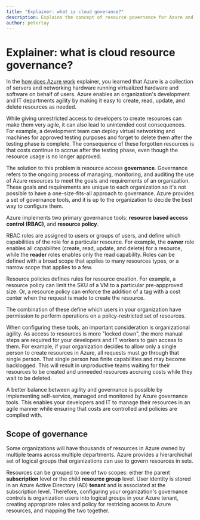```yaml
---
title: "Explainer: what is cloud goverance?"
description: Explains the concept of resource governance for Azure and cloud
author: petertay
---
```


# Explainer: what is cloud resource governance?

In the [how does Azure work](azure-explainer.md) explainer, you learned that Azure is a collection of servers and networking hardware running virtualized hardware and software on behalf of users. Azure enables an organization's development and IT departments agility by making it easy to create, read, update, and delete resources as needed.

While giving unrestricted access to developers to create resources can make them very agile, it can also lead to unintended cost consequences. For example, a development team can deploy virtual networking and machines for approved testing purposes and forget to delete them after the testing phase is complete. The consequence of these forgotten resources is that costs continue to accrue after the testing phase, even though the resource usage is no longer approved. 

The solution to this problem is resource access **governance**. Governance refers to the ongoing process of managing, monitoring, and auditing the use of Azure resources to meet the goals and requirements of an organization. These goals and requirements are unique to each organization so it's not possible to have a one-size-fits-all approach to governance. Azure provides a set of governance tools, and it is up to the organization to decide the best way to configure them.

Azure implements two primary governance tools: **resource based access control (RBAC)**, and **resource policy**. 

RBAC roles are assigned to users or groups of users, and define which capabilities of the role for a particular resource. For example, the **owner** role enables all capabilites (create, read, update, and delete) for a resource, while the  **reader** roles enables only the read capability. Roles can be defined with a broad scope that applies to many resources types, or a narrow scope that applies to a few. 

Resource policies defines rules for resource creation. For example, a resource policy can limit the SKU of a VM to a particular pre-appproved size. Or, a resource policy can enforce the addition of a tag with a cost center when the request is made to create the resource. 

The combination of these define which users in your organization have permission to perform operations on a policy-restricted set of resources.     

When configuring these tools, an important consideration is organizational agility. As access to resources is more "locked down", the more manual steps are required for your developers and IT workers to gain access to them. For example, if your organization decides to allow only a single person to create resources in Azure, all requests must go through that single person. That single person has finite capabilities and may become backlogged. This will result in unproductive teams waiting for their resources to be created and unneeded resources accruing costs while they wait to be deleted. 

A better balance between agility and governance is possible by implementing self-service, managed and monitored by Azure governance tools. This enables your developers and IT to manage their resources in an agile manner while ensuring that costs are controlled and policies are complied with.

## Scope of governance

Some organizations will have thousands of resources in Azure owned by multiple teams across multiple departments. Azure provides a hierarchichal set of logical groups that organizations can use to govern resources in sets. 

Resources can be grouped to one of two scopes: either the parent **subscription** level or the child **resource group** level. User identity is stored in an Azure Active Directory (AD) **tenant** and is associated at the subscription level. Therefore, configuring your organization's governance controls is organization users into logical groups in your Azure tenant, creating appropriate roles and policy for restricing access to Azure resources, and mapping the two together.